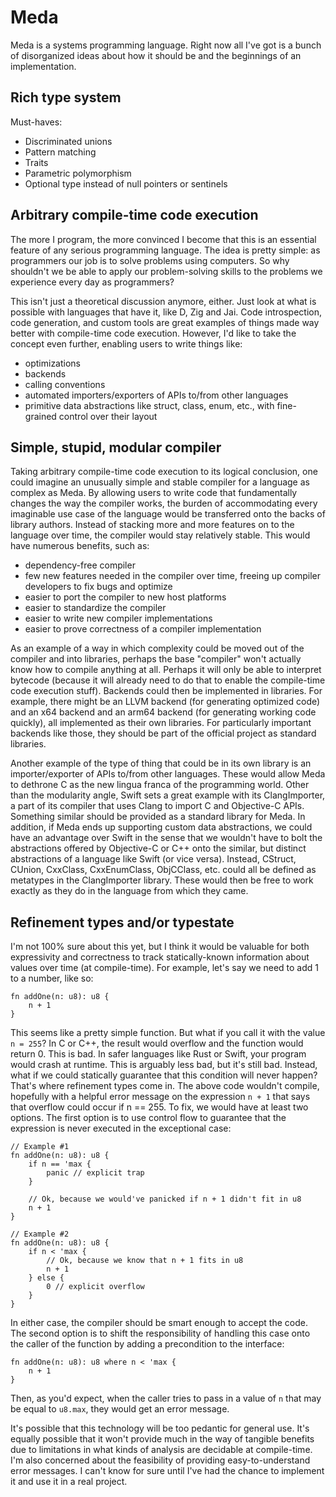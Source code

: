 # Meda
Meda is a systems programming language. Right now all I've got is a bunch of disorganized ideas about how it should be and the beginnings of an implementation.

## Rich type system
Must-haves:
- Discriminated unions
- Pattern matching
- Traits
- Parametric polymorphism
- Optional type instead of null pointers or sentinels

## Arbitrary compile-time code execution
The more I program, the more convinced I become that this is an essential feature of any serious programming language. The idea is pretty simple: as programmers our job is to solve problems using computers. So why shouldn't we be able to apply our problem-solving skills to the problems we experience every day as programmers?

This isn't just a theoretical discussion anymore, either. Just look at what is possible with languages that have it, like D, Zig and Jai. Code introspection, code generation, and custom tools are great examples of things made way better with compile-time code execution. However, I'd like to take the concept even further, enabling users to write things like:
- optimizations
- backends
- calling conventions
- automated importers/exporters of APIs to/from other languages
- primitive data abstractions like struct, class, enum, etc., with fine-grained control over their layout

## Simple, stupid, modular compiler
Taking arbitrary compile-time code execution to its logical conclusion, one could imagine an unusually simple and stable compiler for a language as complex as Meda. By allowing users to write code that fundamentally changes the way the compiler works, the burden of accommodating every imaginable use case of the language would be transferred onto the backs of library authors. Instead of stacking more and more features on to the language over time, the compiler would stay relatively stable. This would have numerous benefits, such as:
- dependency-free compiler
- few new features needed in the compiler over time, freeing up compiler developers to fix bugs and optimize
- easier to port the compiler to new host platforms
- easier to standardize the compiler
- easier to write new compiler implementations
- easier to prove correctness of a compiler implementation

As an example of a way in which complexity could be moved out of the compiler and into libraries, perhaps the base "compiler" won't actually know how to compile anything at all. Perhaps it will only be able to interpret bytecode (because it will already need to do that to enable the compile-time code execution stuff). Backends could then be implemented in libraries. For example, there might be an LLVM backend (for generating optimized code) and an x64 backend and an arm64 backend (for generating working code quickly), all implemented as their own libraries. For particularly important backends like those, they should be part of the official project as standard libraries.

Another example of the type of thing that could be in its own library is an importer/exporter of APIs to/from other languages. These would allow Meda to dethrone C as the new lingua franca of the programming world. Other than the modularity angle, Swift sets a great example with its ClangImporter, a part of its compiler that uses Clang to import C and Objective-C APIs. Something similar should be provided as a standard library for Meda. In addition, if Meda ends up supporting custom data abstractions, we could have an advantage over Swift in the sense that we wouldn't have to bolt the abstractions offered by Objective-C or C++ onto the similar, but distinct abstractions of a language like Swift (or vice versa). Instead, CStruct, CUnion, CxxClass, CxxEnumClass, ObjCClass, etc. could all be defined as metatypes in the ClangImporter library. These would then be free to work exactly as they do in the language from which they came.

## Refinement types and/or typestate
I'm not 100% sure about this yet, but I think it would be valuable for both expressivity and correctness to track statically-known information about values over time (at compile-time). For example, let's say we need to add 1 to a number, like so:
```
fn addOne(n: u8): u8 {
    n + 1
}
```

This seems like a pretty simple function. But what if you call it with the value `n = 255`? In C or C++, the result would overflow and the function would return 0. This is bad. In safer languages like Rust or Swift, your program would crash at runtime. This is arguably less bad, but it's still bad. Instead, what if we could statically guarantee that this condition will never happen? That's where refinement types come in. The above code wouldn't compile, hopefully with a helpful error message on the expression `n + 1` that says that overflow could occur if n == 255. To fix, we would have at least two options. The first option is to use control flow to guarantee that the expression is never executed in the exceptional case:
```
// Example #1
fn addOne(n: u8): u8 {
    if n == 'max {
        panic // explicit trap
    }

    // Ok, because we would've panicked if n + 1 didn't fit in u8
    n + 1
}

// Example #2
fn addOne(n: u8): u8 {
    if n < 'max {
        // Ok, because we know that n + 1 fits in u8
        n + 1
    } else {
        0 // explicit overflow
    }
}
```

In either case, the compiler should be smart enough to accept the code. The second option is to shift the responsibility of handling this case onto the caller of the function by adding a precondition to the interface:
```
fn addOne(n: u8): u8 where n < 'max {
    n + 1
}
```

Then, as you'd expect, when the caller tries to pass in a value of `n` that may be equal to `u8.max`, they would get an error message.

It's possible that this technology will be too pedantic for general use. It's equally possible that it won't provide much in the way of tangible benefits due to limitations in what kinds of analysis are decidable at compile-time. I'm also concerned about the feasibility of providing easy-to-understand error messages. I can't know for sure until I've had the chance to implement it and use it in a real project.